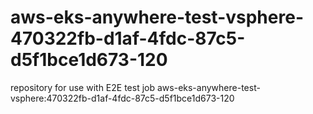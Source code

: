 # aws-eks-anywhere-test-vsphere-470322fb-d1af-4fdc-87c5-d5f1bce1d673-120
repository for use with E2E test job aws-eks-anywhere-test-vsphere:470322fb-d1af-4fdc-87c5-d5f1bce1d673-120
